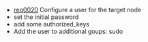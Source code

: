 * [req0020](https://github.com/DomainDrivenArchitecture/ddaRequirement/blob/master/en/requirements/req0020.md) Configure a user for the target node
  * set the initial password
  * add some authorized_keys
  * Add the user to additional goups: sudo
